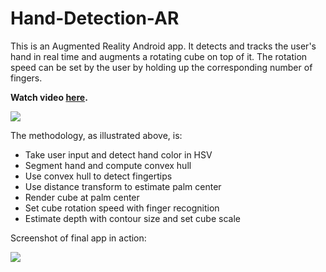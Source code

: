 Hand-Detection-AR
========
This is an Augmented Reality Android app. It detects and tracks the user's hand in real time and augments a rotating cube on top of it. The rotation speed can be set by the user by holding up the corresponding number of fingers.

**Watch video [here](https://youtu.be/zdT33t92WN0).**

![](ar_stage.JPG)

The methodology, as illustrated above, is:
- Take user input and detect hand color in HSV
- Segment hand and compute convex hull
- Use convex hull to detect fingertips
- Use distance transform to estimate palm center
- Render cube at palm center
- Set cube rotation speed with finger recognition
- Estimate depth with contour size and set cube scale

Screenshot of final app in action:

![](ar_final.JPG)
